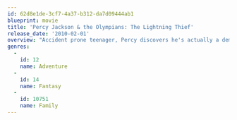 ```yaml
---
id: 62d8e1de-3cf7-4a37-b312-da7d09444ab1
blueprint: movie
title: 'Percy Jackson & the Olympians: The Lightning Thief'
release_date: '2010-02-01'
overview: "Accident prone teenager, Percy discovers he's actually a demi-God, the son of Poseidon, and he is needed when Zeus' lightning is stolen. Percy must master his new found skills in order to prevent a war between the Gods that could devastate the entire world."
genres:
  -
    id: 12
    name: Adventure
  -
    id: 14
    name: Fantasy
  -
    id: 10751
    name: Family
---
```

